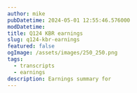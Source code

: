 ```yaml
---
author: mike
pubDatetime: 2024-05-01 12:55:46.576000
modDatetime: 
title: Q124 KBR earnings
slug: q124-kbr-earnings
featured: false
ogImage: /assets/images/250_250.png
tags:
  - transcripts
  - earnings
description: Earnings summary for
---
```


